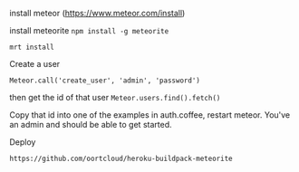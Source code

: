 install meteor (https://www.meteor.com/install)

install meteorite
`npm install -g meteorite`

`mrt install`

Create a user

`Meteor.call('create_user', 'admin', 'password')`

then get the id of that user
`Meteor.users.find().fetch()`

Copy that id into one of the examples in auth.coffee, restart meteor. You've an admin and should be able to get started.

Deploy

`https://github.com/oortcloud/heroku-buildpack-meteorite`
